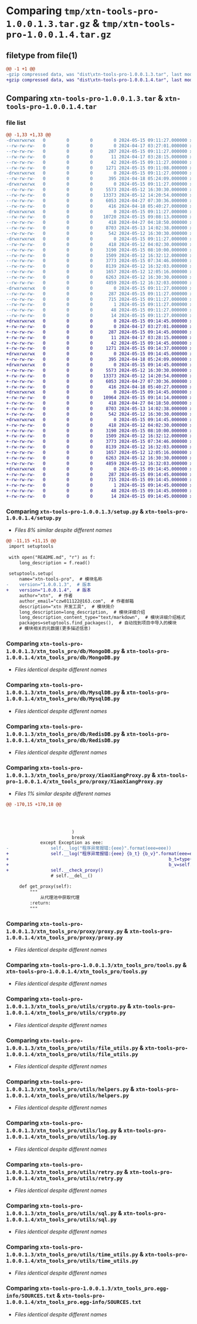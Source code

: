 # Comparing `tmp/xtn-tools-pro-1.0.0.1.3.tar.gz` & `tmp/xtn-tools-pro-1.0.0.1.4.tar.gz`

## filetype from file(1)

```diff
@@ -1 +1 @@
-gzip compressed data, was "dist\xtn-tools-pro-1.0.0.1.3.tar", last modified: Wed May 15 09:11:27 2024, max compression
+gzip compressed data, was "dist\xtn-tools-pro-1.0.0.1.4.tar", last modified: Wed May 15 09:14:45 2024, max compression
```

## Comparing `xtn-tools-pro-1.0.0.1.3.tar` & `xtn-tools-pro-1.0.0.1.4.tar`

### file list

```diff
@@ -1,33 +1,33 @@
-drwxrwxrwx   0        0        0        0 2024-05-15 09:11:27.000000 xtn-tools-pro-1.0.0.1.3/
--rw-rw-rw-   0        0        0        0 2024-04-17 03:27:01.000000 xtn-tools-pro-1.0.0.1.3/LICENSE
--rw-rw-rw-   0        0        0      287 2024-05-15 09:11:27.000000 xtn-tools-pro-1.0.0.1.3/PKG-INFO
--rw-rw-rw-   0        0        0       11 2024-04-17 03:28:15.000000 xtn-tools-pro-1.0.0.1.3/README.md
--rw-rw-rw-   0        0        0       42 2024-05-15 09:11:27.000000 xtn-tools-pro-1.0.0.1.3/setup.cfg
--rw-rw-rw-   0        0        0     1271 2024-05-15 09:11:08.000000 xtn-tools-pro-1.0.0.1.3/setup.py
-drwxrwxrwx   0        0        0        0 2024-05-15 09:11:27.000000 xtn-tools-pro-1.0.0.1.3/xtn_tools_pro/
--rw-rw-rw-   0        0        0      395 2024-04-18 05:24:09.000000 xtn-tools-pro-1.0.0.1.3/xtn_tools_pro/__init__.py
-drwxrwxrwx   0        0        0        0 2024-05-15 09:11:27.000000 xtn-tools-pro-1.0.0.1.3/xtn_tools_pro/db/
--rw-rw-rw-   0        0        0     5573 2024-05-12 16:30:30.000000 xtn-tools-pro-1.0.0.1.3/xtn_tools_pro/db/MongoDB.py
--rw-rw-rw-   0        0        0    13373 2024-05-12 14:20:54.000000 xtn-tools-pro-1.0.0.1.3/xtn_tools_pro/db/MysqlDB.py
--rw-rw-rw-   0        0        0     6053 2024-04-27 07:30:36.000000 xtn-tools-pro-1.0.0.1.3/xtn_tools_pro/db/RedisDB.py
--rw-rw-rw-   0        0        0      416 2024-04-18 05:40:27.000000 xtn-tools-pro-1.0.0.1.3/xtn_tools_pro/db/__init__.py
-drwxrwxrwx   0        0        0        0 2024-05-15 09:11:27.000000 xtn-tools-pro-1.0.0.1.3/xtn_tools_pro/proxy/
--rw-rw-rw-   0        0        0    10720 2024-05-15 09:08:13.000000 xtn-tools-pro-1.0.0.1.3/xtn_tools_pro/proxy/XiaoXiangProxy.py
--rw-rw-rw-   0        0        0      418 2024-04-27 04:18:50.000000 xtn-tools-pro-1.0.0.1.3/xtn_tools_pro/proxy/__init__.py
--rw-rw-rw-   0        0        0     8703 2024-05-13 14:02:38.000000 xtn-tools-pro-1.0.0.1.3/xtn_tools_pro/proxy/proxy.py
--rw-rw-rw-   0        0        0      542 2024-05-12 16:30:30.000000 xtn-tools-pro-1.0.0.1.3/xtn_tools_pro/tools.py
-drwxrwxrwx   0        0        0        0 2024-05-15 09:11:27.000000 xtn-tools-pro-1.0.0.1.3/xtn_tools_pro/utils/
--rw-rw-rw-   0        0        0      418 2024-05-12 04:02:30.000000 xtn-tools-pro-1.0.0.1.3/xtn_tools_pro/utils/__init__.py
--rw-rw-rw-   0        0        0     3190 2024-05-15 08:10:00.000000 xtn-tools-pro-1.0.0.1.3/xtn_tools_pro/utils/crypto.py
--rw-rw-rw-   0        0        0     1509 2024-05-12 16:32:12.000000 xtn-tools-pro-1.0.0.1.3/xtn_tools_pro/utils/file_utils.py
--rw-rw-rw-   0        0        0     3773 2024-05-15 07:34:46.000000 xtn-tools-pro-1.0.0.1.3/xtn_tools_pro/utils/helpers.py
--rw-rw-rw-   0        0        0     8139 2024-05-12 16:32:03.000000 xtn-tools-pro-1.0.0.1.3/xtn_tools_pro/utils/log.py
--rw-rw-rw-   0        0        0     1657 2024-05-12 12:05:16.000000 xtn-tools-pro-1.0.0.1.3/xtn_tools_pro/utils/retry.py
--rw-rw-rw-   0        0        0     6263 2024-05-12 16:30:30.000000 xtn-tools-pro-1.0.0.1.3/xtn_tools_pro/utils/sql.py
--rw-rw-rw-   0        0        0     4859 2024-05-12 16:32:03.000000 xtn-tools-pro-1.0.0.1.3/xtn_tools_pro/utils/time_utils.py
-drwxrwxrwx   0        0        0        0 2024-05-15 09:11:27.000000 xtn-tools-pro-1.0.0.1.3/xtn_tools_pro.egg-info/
--rw-rw-rw-   0        0        0      287 2024-05-15 09:11:27.000000 xtn-tools-pro-1.0.0.1.3/xtn_tools_pro.egg-info/PKG-INFO
--rw-rw-rw-   0        0        0      715 2024-05-15 09:11:27.000000 xtn-tools-pro-1.0.0.1.3/xtn_tools_pro.egg-info/SOURCES.txt
--rw-rw-rw-   0        0        0        1 2024-05-15 09:11:27.000000 xtn-tools-pro-1.0.0.1.3/xtn_tools_pro.egg-info/dependency_links.txt
--rw-rw-rw-   0        0        0       48 2024-05-15 09:11:27.000000 xtn-tools-pro-1.0.0.1.3/xtn_tools_pro.egg-info/requires.txt
--rw-rw-rw-   0        0        0       14 2024-05-15 09:11:27.000000 xtn-tools-pro-1.0.0.1.3/xtn_tools_pro.egg-info/top_level.txt
+drwxrwxrwx   0        0        0        0 2024-05-15 09:14:45.000000 xtn-tools-pro-1.0.0.1.4/
+-rw-rw-rw-   0        0        0        0 2024-04-17 03:27:01.000000 xtn-tools-pro-1.0.0.1.4/LICENSE
+-rw-rw-rw-   0        0        0      287 2024-05-15 09:14:45.000000 xtn-tools-pro-1.0.0.1.4/PKG-INFO
+-rw-rw-rw-   0        0        0       11 2024-04-17 03:28:15.000000 xtn-tools-pro-1.0.0.1.4/README.md
+-rw-rw-rw-   0        0        0       42 2024-05-15 09:14:45.000000 xtn-tools-pro-1.0.0.1.4/setup.cfg
+-rw-rw-rw-   0        0        0     1271 2024-05-15 09:14:37.000000 xtn-tools-pro-1.0.0.1.4/setup.py
+drwxrwxrwx   0        0        0        0 2024-05-15 09:14:45.000000 xtn-tools-pro-1.0.0.1.4/xtn_tools_pro/
+-rw-rw-rw-   0        0        0      395 2024-04-18 05:24:09.000000 xtn-tools-pro-1.0.0.1.4/xtn_tools_pro/__init__.py
+drwxrwxrwx   0        0        0        0 2024-05-15 09:14:45.000000 xtn-tools-pro-1.0.0.1.4/xtn_tools_pro/db/
+-rw-rw-rw-   0        0        0     5573 2024-05-12 16:30:30.000000 xtn-tools-pro-1.0.0.1.4/xtn_tools_pro/db/MongoDB.py
+-rw-rw-rw-   0        0        0    13373 2024-05-12 14:20:54.000000 xtn-tools-pro-1.0.0.1.4/xtn_tools_pro/db/MysqlDB.py
+-rw-rw-rw-   0        0        0     6053 2024-04-27 07:30:36.000000 xtn-tools-pro-1.0.0.1.4/xtn_tools_pro/db/RedisDB.py
+-rw-rw-rw-   0        0        0      416 2024-04-18 05:40:27.000000 xtn-tools-pro-1.0.0.1.4/xtn_tools_pro/db/__init__.py
+drwxrwxrwx   0        0        0        0 2024-05-15 09:14:45.000000 xtn-tools-pro-1.0.0.1.4/xtn_tools_pro/proxy/
+-rw-rw-rw-   0        0        0    10964 2024-05-15 09:14:14.000000 xtn-tools-pro-1.0.0.1.4/xtn_tools_pro/proxy/XiaoXiangProxy.py
+-rw-rw-rw-   0        0        0      418 2024-04-27 04:18:50.000000 xtn-tools-pro-1.0.0.1.4/xtn_tools_pro/proxy/__init__.py
+-rw-rw-rw-   0        0        0     8703 2024-05-13 14:02:38.000000 xtn-tools-pro-1.0.0.1.4/xtn_tools_pro/proxy/proxy.py
+-rw-rw-rw-   0        0        0      542 2024-05-12 16:30:30.000000 xtn-tools-pro-1.0.0.1.4/xtn_tools_pro/tools.py
+drwxrwxrwx   0        0        0        0 2024-05-15 09:14:45.000000 xtn-tools-pro-1.0.0.1.4/xtn_tools_pro/utils/
+-rw-rw-rw-   0        0        0      418 2024-05-12 04:02:30.000000 xtn-tools-pro-1.0.0.1.4/xtn_tools_pro/utils/__init__.py
+-rw-rw-rw-   0        0        0     3190 2024-05-15 08:10:00.000000 xtn-tools-pro-1.0.0.1.4/xtn_tools_pro/utils/crypto.py
+-rw-rw-rw-   0        0        0     1509 2024-05-12 16:32:12.000000 xtn-tools-pro-1.0.0.1.4/xtn_tools_pro/utils/file_utils.py
+-rw-rw-rw-   0        0        0     3773 2024-05-15 07:34:46.000000 xtn-tools-pro-1.0.0.1.4/xtn_tools_pro/utils/helpers.py
+-rw-rw-rw-   0        0        0     8139 2024-05-12 16:32:03.000000 xtn-tools-pro-1.0.0.1.4/xtn_tools_pro/utils/log.py
+-rw-rw-rw-   0        0        0     1657 2024-05-12 12:05:16.000000 xtn-tools-pro-1.0.0.1.4/xtn_tools_pro/utils/retry.py
+-rw-rw-rw-   0        0        0     6263 2024-05-12 16:30:30.000000 xtn-tools-pro-1.0.0.1.4/xtn_tools_pro/utils/sql.py
+-rw-rw-rw-   0        0        0     4859 2024-05-12 16:32:03.000000 xtn-tools-pro-1.0.0.1.4/xtn_tools_pro/utils/time_utils.py
+drwxrwxrwx   0        0        0        0 2024-05-15 09:14:45.000000 xtn-tools-pro-1.0.0.1.4/xtn_tools_pro.egg-info/
+-rw-rw-rw-   0        0        0      287 2024-05-15 09:14:45.000000 xtn-tools-pro-1.0.0.1.4/xtn_tools_pro.egg-info/PKG-INFO
+-rw-rw-rw-   0        0        0      715 2024-05-15 09:14:45.000000 xtn-tools-pro-1.0.0.1.4/xtn_tools_pro.egg-info/SOURCES.txt
+-rw-rw-rw-   0        0        0        1 2024-05-15 09:14:45.000000 xtn-tools-pro-1.0.0.1.4/xtn_tools_pro.egg-info/dependency_links.txt
+-rw-rw-rw-   0        0        0       48 2024-05-15 09:14:45.000000 xtn-tools-pro-1.0.0.1.4/xtn_tools_pro.egg-info/requires.txt
+-rw-rw-rw-   0        0        0       14 2024-05-15 09:14:45.000000 xtn-tools-pro-1.0.0.1.4/xtn_tools_pro.egg-info/top_level.txt
```

### Comparing `xtn-tools-pro-1.0.0.1.3/setup.py` & `xtn-tools-pro-1.0.0.1.4/setup.py`

 * *Files 8% similar despite different names*

```diff
@@ -11,15 +11,15 @@
 import setuptools
 
 with open("README.md", "r") as f:
     long_description = f.read()
 
 setuptools.setup(
     name="xtn-tools-pro",  # 模块名称
-    version="1.0.0.1.3",  # 版本
+    version="1.0.0.1.4",  # 版本
     author="xtn",  # 作者
     author_email="czw011122@163.com",  # 作者邮箱
     description="xtn 开发工具",  # 模块简介
     long_description=long_description,  # 模块详细介绍
     long_description_content_type="text/markdown",  # 模块详细介绍格式
     packages=setuptools.find_packages(),  # 自动找到项目中导入的模块
     # 模块相关的元数据(更多描述信息)
```

### Comparing `xtn-tools-pro-1.0.0.1.3/xtn_tools_pro/db/MongoDB.py` & `xtn-tools-pro-1.0.0.1.4/xtn_tools_pro/db/MongoDB.py`

 * *Files identical despite different names*

### Comparing `xtn-tools-pro-1.0.0.1.3/xtn_tools_pro/db/MysqlDB.py` & `xtn-tools-pro-1.0.0.1.4/xtn_tools_pro/db/MysqlDB.py`

 * *Files identical despite different names*

### Comparing `xtn-tools-pro-1.0.0.1.3/xtn_tools_pro/db/RedisDB.py` & `xtn-tools-pro-1.0.0.1.4/xtn_tools_pro/db/RedisDB.py`

 * *Files identical despite different names*

### Comparing `xtn-tools-pro-1.0.0.1.3/xtn_tools_pro/proxy/XiaoXiangProxy.py` & `xtn-tools-pro-1.0.0.1.4/xtn_tools_pro/proxy/XiaoXiangProxy.py`

 * *Files 1% similar despite different names*

```diff
@@ -170,15 +170,18 @@
                                                                           a=type(t_a),
                                                                           a_v=t_a,
                                                                           b=type(self.__now_day59_timestamp),
                                                                           b_v=self.__now_day59_timestamp)
                         )
                         break
             except Exception as eee:
-                self.__log("程序异常报错:{eee}".format(eee=eee))
+                self.__log("程序异常报错:{eee} {b_t} {b_v}".format(eee=eee,
+                                                             b_t=type(self.__now_day59_timestamp),
+                                                             b_v=self.__now_day59_timestamp))
+                self.__check_proxy()
                 # self.__del__()
 
     def get_proxy(self):
         """
             从代理池中获取代理
         :return:
         """
```

### Comparing `xtn-tools-pro-1.0.0.1.3/xtn_tools_pro/proxy/proxy.py` & `xtn-tools-pro-1.0.0.1.4/xtn_tools_pro/proxy/proxy.py`

 * *Files identical despite different names*

### Comparing `xtn-tools-pro-1.0.0.1.3/xtn_tools_pro/tools.py` & `xtn-tools-pro-1.0.0.1.4/xtn_tools_pro/tools.py`

 * *Files identical despite different names*

### Comparing `xtn-tools-pro-1.0.0.1.3/xtn_tools_pro/utils/crypto.py` & `xtn-tools-pro-1.0.0.1.4/xtn_tools_pro/utils/crypto.py`

 * *Files identical despite different names*

### Comparing `xtn-tools-pro-1.0.0.1.3/xtn_tools_pro/utils/file_utils.py` & `xtn-tools-pro-1.0.0.1.4/xtn_tools_pro/utils/file_utils.py`

 * *Files identical despite different names*

### Comparing `xtn-tools-pro-1.0.0.1.3/xtn_tools_pro/utils/helpers.py` & `xtn-tools-pro-1.0.0.1.4/xtn_tools_pro/utils/helpers.py`

 * *Files identical despite different names*

### Comparing `xtn-tools-pro-1.0.0.1.3/xtn_tools_pro/utils/log.py` & `xtn-tools-pro-1.0.0.1.4/xtn_tools_pro/utils/log.py`

 * *Files identical despite different names*

### Comparing `xtn-tools-pro-1.0.0.1.3/xtn_tools_pro/utils/retry.py` & `xtn-tools-pro-1.0.0.1.4/xtn_tools_pro/utils/retry.py`

 * *Files identical despite different names*

### Comparing `xtn-tools-pro-1.0.0.1.3/xtn_tools_pro/utils/sql.py` & `xtn-tools-pro-1.0.0.1.4/xtn_tools_pro/utils/sql.py`

 * *Files identical despite different names*

### Comparing `xtn-tools-pro-1.0.0.1.3/xtn_tools_pro/utils/time_utils.py` & `xtn-tools-pro-1.0.0.1.4/xtn_tools_pro/utils/time_utils.py`

 * *Files identical despite different names*

### Comparing `xtn-tools-pro-1.0.0.1.3/xtn_tools_pro.egg-info/SOURCES.txt` & `xtn-tools-pro-1.0.0.1.4/xtn_tools_pro.egg-info/SOURCES.txt`

 * *Files identical despite different names*


